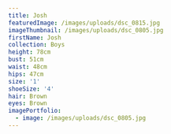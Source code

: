 ```yaml
---
title: Josh
featuredImage: /images/uploads/dsc_0815.jpg
imageThumbnail: /images/uploads/dsc_0805.jpg
firstName: Josh
collection: Boys
height: 78cm
bust: 51cm
waist: 48cm
hips: 47cm
size: '1'
shoeSize: '4'
hair: Brown
eyes: Brown
imagePortfolio:
  - image: /images/uploads/dsc_0805.jpg
---
```


